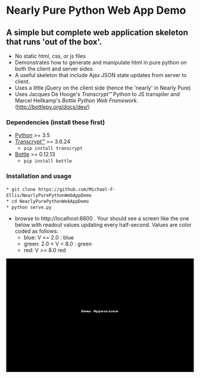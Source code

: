 # Nearly Pure Python Web App Demo

## A simple but complete web application skeleton that runs 'out of the box'.

  * No static html, css, or js files
  * Demonstrates how to generate and manipulate html in pure python on both the client and server sides.
  * A useful skeleton that include Ajax JSON state updates from server to client.
  * Uses a little jQuery on the client side (hence the 'nearly' in Nearly Pure)
  * Uses Jacques De Hooge's *Transcrypt™* Python to JS transpiler and Marcel Hellkamp's *Bottle Python Web Framework*. (http://bottlepy.org/docs/dev/)


### Dependencies (install these first)
  * [Python]( https://www.python.org/downloads/) >= 3.5  
  * [Transcrypt™](http://transcrypt.org/) >= 3.6.24
    * `pip install transcrypt`
  * [Bottle](http://bottlepy.org/docs/dev/) >= 0.12.13
      * `pip install bottle`

### Installation and usage
  ```
  * git clone https://github.com/Michael-F-Ellis/NearlyPurePythonWebAppDemo 
  * cd NearlyPurePythonWebAppDemo
  * python serve.py
  ```
  * browse to http://localhost:8800 . Your should see a screen like the one below with readout values updating every half-second. Values are color coded as follows:
    * blue:  V <= 2.0 : blue
    * green: 2.0 < V < 8.0 : green
    * red:   V >= 8.0 red

  ![Figure 1.](doc/img/nppwad.gif)


